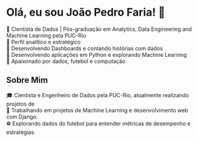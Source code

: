 # Olá, eu sou João Pedro Faria! 👋  

🔹 Cientista de Dados | Pós-graduação em Analytics, Data Engineering and Machine Learning pela PUC-Rio <br>
🔹 Perfil analítico e estratégico <br>
🔹 Desenvolvendo Dashboards e contando histórias com dados <br>
🔹 Desenvolvendo aplicações em Python e explorando Machine Learning  <br>
🔹 Apaixonado por dados, futebol e computação  <br>

## Sobre Mim  
🎓 Cientista e Engenheiro de Dados pela PUC-Rio, atualmente realizando projetos de   
🚀 Trabalhando em projetos de Machine Learning e desenvolvimento web com Django.  
⚽ Explorando dados do futebol para entender métricas de desempenho e estratégias.





<!--
**jpedrocf/jpedrocf** is a ✨ _special_ ✨ repository because its `README.md` (this file) appears on your GitHub profile.

Here are some ideas to get you started:

- 🔭 I’m currently working on ...
- 🌱 I’m currently learning ...
- 👯 I’m looking to collaborate on ...
- 🤔 I’m looking for help with ...
- 💬 Ask me about ...
- 📫 How to reach me: ...
- 😄 Pronouns: ...
- ⚡ Fun fact: ...
-->
